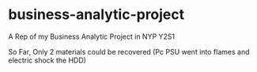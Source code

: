 # business-analytic-project
A Rep of my Business Analytic Project in NYP Y2S1

So Far, Only 2 materials could be recovered (Pc PSU went into flames and electric shock the HDD)
